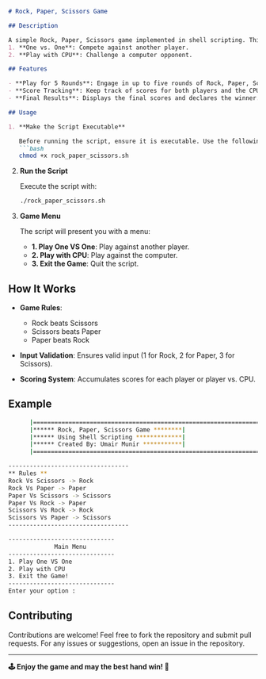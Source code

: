 ```markdown
# Rock, Paper, Scissors Game

## Description

A simple Rock, Paper, Scissors game implemented in shell scripting. This game allows players to engage in two modes:
1. **One vs. One**: Compete against another player.
2. **Play with CPU**: Challenge a computer opponent.

## Features

- **Play for 5 Rounds**: Engage in up to five rounds of Rock, Paper, Scissors.
- **Score Tracking**: Keep track of scores for both players and the CPU.
- **Final Results**: Displays the final scores and declares the winner.

## Usage

1. **Make the Script Executable**

   Before running the script, ensure it is executable. Use the following command:
   ```bash
   chmod +x rock_paper_scissors.sh
   ```

2. **Run the Script**

   Execute the script with:
   ```bash
   ./rock_paper_scissors.sh
   ```

3. **Game Menu**

   The script will present you with a menu:
   - **1. Play One VS One**: Play against another player.
   - **2. Play with CPU**: Play against the computer.
   - **3. Exit the Game**: Quit the script.

## How It Works

- **Game Rules**: 
  - Rock beats Scissors
  - Scissors beats Paper
  - Paper beats Rock

- **Input Validation**: Ensures valid input (1 for Rock, 2 for Paper, 3 for Scissors).
- **Scoring System**: Accumulates scores for each player or player vs. CPU.

## Example

```bash
      |==================================================================|
      |****** Rock, Paper, Scissors Game ********|
      |****** Using Shell Scripting *************|
      |****** Created By: Umair Munir ***********|
      |==================================================================|

----------------------------------
** Rules **
Rock Vs Scissors -> Rock
Rock Vs Paper -> Paper
Paper Vs Scissors -> Scissors
Paper Vs Rock -> Paper
Scissors Vs Rock -> Rock
Scissors Vs Paper -> Scissors
----------------------------------

------------------------------
             Main Menu
------------------------------
1. Play One VS One
2. Play with CPU
3. Exit the Game!
------------------------------
Enter your option :
```

## Contributing

Contributions are welcome! Feel free to fork the repository and submit pull requests. For any issues or suggestions, open an issue in the repository.

---

**🕹️ Enjoy the game and may the best hand win! 🌟**
```
